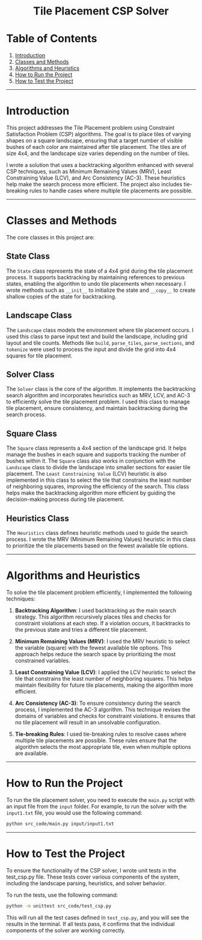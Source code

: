 <h1 align = center>Tile Placement CSP Solver </h1>

# Table of Contents
1. [Introduction](#introduction)
2. [Classes and Methods](#classes-and-methods)
3. [Algorithms and Heuristics](#algorithms-and-heuristics)
4. [How to Run the Project](#how-to-run-the-project)
5. [How to Test the Project](#how-to-test-the-project)

---

# Introduction

This project addresses the Tile Placement problem using Constraint Satisfaction Problem (CSP) algorithms. The goal is to place tiles of varying shapes on a square landscape, ensuring that a target number of visible bushes of each color are maintained after tile placement. The tiles are of size 4x4, and the landscape size varies depending on the number of tiles. 

I wrote a solution that uses a backtracking algorithm enhanced with several CSP techniques, such as Minimum Remaining Values (MRV), Least Constraining Value (LCV), and Arc Consistency (AC-3). These heuristics help make the search process more efficient. The project also includes tie-breaking rules to handle cases where multiple tile placements are possible.

---
# Classes and Methods


The core classes in this project are:

## **State Class**
The `State` class represents the state of a 4x4 grid during the tile placement process. It supports backtracking by maintaining references to previous states, enabling the algorithm to undo tile placements when necessary. I wrote methods such as `__init__` to initialize the state and `__copy__` to create shallow copies of the state for backtracking.

## **Landscape Class**
The `Landscape` class models the environment where tile placement occurs. I used this class to parse input text and build the landscape, including grid layout and tile counts. Methods like `build`, `parse_tiles`, `parse_sections`, and `tokenize` were used to process the input and divide the grid into 4x4 squares for tile placement.

## **Solver Class**
The `Solver` class is the core of the algorithm. It implements the backtracking search algorithm and incorporates heuristics such as MRV, LCV, and AC-3 to efficiently solve the tile placement problem. I used this class to manage tile placement, ensure consistency, and maintain backtracking during the search process.

## **Square Class**
The `Square` class represents a 4x4 section of the landscape grid. It helps manage the bushes in each square and supports tracking the number of bushes within it. The `Square` class also works in conjunction with the `Landscape` class to divide the landscape into smaller sections for easier tile placement. The `Least Constraining Value` (LCV) heuristic is also implemented in this class to select the tile that constrains the least number of neighboring squares, improving the efficiency of the search. This class helps make the backtracking algorithm more efficient by guiding the decision-making process during tile placement.

## **Heuristics Class**
The `Heuristics` class defines heuristic methods used to guide the search process. I wrote the MRV (Minimum Remaining Values) heuristic in this class to prioritize the tile placements based on the fewest available tile options.

---
# Algorithms and Heuristics

To solve the tile placement problem efficiently, I implemented the following techniques:

1. **Backtracking Algorithm**: I used backtracking as the main search strategy. This algorithm recursively places tiles and checks for constraint violations at each step. If a violation occurs, it backtracks to the previous state and tries a different tile placement.

2. **Minimum Remaining Values (MRV)**: I used the MRV heuristic to select the variable (square) with the fewest available tile options. This approach helps reduce the search space by prioritizing the most constrained variables.

3. **Least Constraining Value (LCV)**: I applied the LCV heuristic to select the tile that constrains the least number of neighboring squares. This helps maintain flexibility for future tile placements, making the algorithm more efficient.

4. **Arc Consistency (AC-3)**: To ensure consistency during the search process, I implemented the AC-3 algorithm. This technique revises the domains of variables and checks for constraint violations. It ensures that no tile placement will result in an unsolvable configuration.

5. **Tie-breaking Rules**: I used tie-breaking rules to resolve cases where multiple tile placements are possible. These rules ensure that the algorithm selects the most appropriate tile, even when multiple options are available.

---

# How to Run the Project

To run the tile placement solver, you need to execute the `main.py` script with an input file from the `input` folder. For example, to run the solver with the `input1.txt` file, you would use the following command:

```bash
python src_code/main.py input/input1.txt
```
---

# How to Test the Project

To ensure the functionality of the CSP solver, I wrote unit tests in the test_csp.py file. These tests cover various components of the system, including the landscape parsing, heuristics, and solver behavior.

To run the tests, use the following command:

```bash
python -m unittest src_code/test_csp.py
```
This will run all the test cases defined in `test_csp.py`, and you will see the results in the terminal. If all tests pass, it confirms that the individual components of the solver are working correctly.
 
